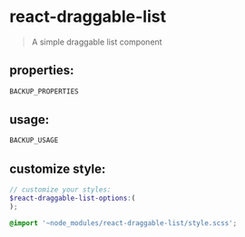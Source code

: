 # react-draggable-list
> A simple draggable list component


## properties:
```javascript
BACKUP_PROPERTIES
```

## usage:
```jsx
BACKUP_USAGE
```

## customize style:
```scss
// customize your styles:
$react-draggable-list-options:(
);

@import '~node_modules/react-draggable-list/style.scss';
```
